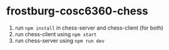 # frostburg-cosc6360-chess

1. run `npm install` in chess-server and chess-client (for both)
2. run chess-client using `npm start`
3. run chess-server using `npm run dev`